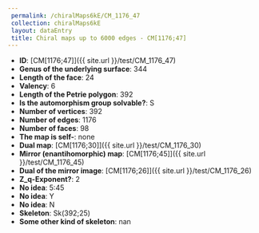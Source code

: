 ```yaml
--- 
 permalink: /chiralMaps6kE/CM_1176_47 
 collection: chiralMaps6kE
 layout: dataEntry
 title: Chiral maps up to 6000 edges - CM[1176;47]
---
```


- **ID**: [CM[1176;47]]({{ site.url }}/test/CM_1176_47)
- **Genus of the underlying surface**: 344
- **Length of the face**: 24
- **Valency**: 6
- **Length of the Petrie polygon**: 392
- **Is the automorphism group solvable?**: S
- **Number of vertices**: 392
- **Number of edges**: 1176
- **Number of faces**: 98
- **The map is self-**: none
- **Dual map**: [CM[1176;30]]({{ site.url }}/test/CM_1176_30)
- **Mirror (enantihomorphic) map**: [CM[1176;45]]({{ site.url }}/test/CM_1176_45)
- **Dual of the mirror image**: [CM[1176;26]]({{ site.url }}/test/CM_1176_26)
- **Z_q-Exponent?**: 2
- **No idea**:  5:45
- **No idea**: Y
- **No idea**: N
- **Skeleton**: Sk(392;25)
- **Some other kind of skeleton**: nan
